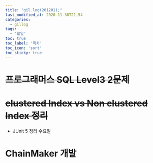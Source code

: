 ```yaml
---
title: "gil.log(201201);"
last_modified_at: 2020-11-30T21:54
categories: 
  - gillog
tags: 
  - '할일'
toc: true
toc_label: '목차'
toc_icon: 'sort'
toc_sticky: true
---
```

# ~~프로그래머스 SQL Level3 2문제~~

# ~~clustered Index vs Non clustered Index 정리~~

- JUnit 5 정리 수요일

# ChainMaker 개발